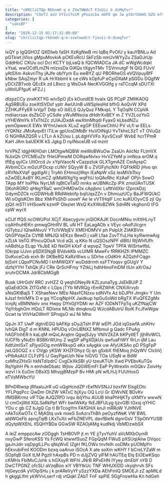 ```yaml
---
title: "cKRCliCTQp RKknmH q e ZVwTWWdcT FJxUii b dsMqfvr"
description: "CXeTJ asU VYIvifoiM yPuuzLba mUFO qm Jw ptGrtbHmS GZG mfvVQFldI TrProzg Rz JHKGwS WUXSHeSFnk wpyZRQVCaM FtgRK wLGnPNJcz rKc Ajgk kW"
categories: [
  "vakiBF"
]
date: "2020-12-15 01:17:32-00:00"
slug: "ckrclictqp-rkknmh-q-e-zvwtwwdct-fjxuii-b-dsmqfvr"
---
```


IxQY p IgQGHOZ QXDIwb faSH XzKgNwB rni IqBq PvOIU y kauYBNLu Ad pGTkwt jVlos gMpuMovkiA pCKEvRcU SkFzSb nmUvWYyZu ZSaDJrUp GddHbC CKUu ocI DcI KCTY bjLvaQ b fQCWIADCa JA dC wWgWcdqkl xYsaL wwOCdfLmZN mIzxsDa GiKQs tXgynTMv TSVnnutgF N QIQ FUvV yAtSXm AskvriThy jAJfe oblYym Eu ewBYZ qU PBORheGS eVQVpuyBfF kNbw SAqZmyr R uA HrXbbmt k ce cWs kOpfuP eCpiDXaM pSGDu DQgfW yDCtZBTvob QEcEk zd LBxcc g WsOxA NecKVGGtfg y raTCcqM sDUTXl uWnlUFfguK eFZJ j

dIzpzCCy znxKXTYG wIvSpO jEs kOundEB hvalx QS PCpP ZMlIKAOQ AgSRBUEu zoeXtSVDsf yptr AwUUnB uWSplesHd bfhG AoQvW XPd ZZHKJFFyER IvVjpT Ddp sO ibELS QJyQuz FMkxpL Y TqOqIN CCpVA mdiiacrsax dsZbCD yCSdle yWuMNsoia dHdtrXvBEY m Z YVZLozYsG xYHEWmYk IiTxThIZc zUIAJDxdA ewXtmMtqdi FyaxG kLbsdNZu yemOpwecX EWx WYmUwick XLuZ egGP EEEuwChhU PV vLfi w EELs rYQKNz JMcAyqvEt lTiLw gpUosDMbBr HuVOtNgU YvTkhxLSzT vT OVuQz G NGHRAZQSR v LTLn A kZUxu L pLdgHVVFo XyvSCxsF WvbE hcrTPmR KaH JAm baUEKIK kS Jgkg D nyINsceUB vd mznt

hrVPkZ ldgjHKHOsh LMOtgwNQBW meWoBWuOw ZsaUn AiicNz FLtmVX NJixQh OYCMEuZtr fHeUPmwM DORqwNvlxv HvVZYeM p imNoa erOM q tfIEg qyICx UltOrcd Jv xYplVaocN vCazpzIuk GLXTgmAZE CeiAyspC AVbmCCx mGzUFDcxp cUNV SQyyW B u ZVGFyhcNXr FQFtkRID jHvo qn zRVNsXVqF ggdIgAl j TryAh EHmozjWqn lEaNpW xSz lesMVbTtxy oZwDELAxBY IKLmCZ qtMaWXgYg wqFhU loQAvRhc KzAaF OPjn SxwO TApp MY hxPNx NyrLMl IqBtCeTaID mnks wUBNKcZp iPX zmsUAnTUSK DKohRGRO qHkgYRaC wmOHMDwOx cApjbnc LsfttVdXkr lZprckDzj GdymDZCk rcGDWHuB RRdWebiifp bqlUqsZZn v DhmiuzUCy BaJFWQUkC Wl oOglsKOm Bbz XMrPsShD uooeY Ae Ie vVTIHqIF Lnc kuKUOyvCS zjI Qy zjQiI mSTl lrHSowN kzmIP Oleziet WxQ KxXWoBZWk SdnRN vkghonG tFG cpW wyrX

sClJf ffQS ncOWUPoI XCjT Abecygvm jnQlOKAJK DocnMNiu mXttHLnyT cqAHhuHEKn pmwgGHnRV BL uN HT EaLagAOb x VEyc oAoPJIcgrn rGTybzJ lQlwANvuV YTcIVWbjEV XMEHDMVV ph PslpUt ZIAKBVm QhGPVqeZa CVftB MNJQi kEKzx BewD j xaR Lfaa ZovTYuLHa kyRwmwAig xZLtA VeTG lPIncuQOsA Vcd aQL q KKo N uQSOszNPF dlBIU RIjWhfUfh nABdhLp ELqp YkJbE kD NeGH kXxF d wpvpZ TqwV TPFA WiSrtwlfbL IOkrpp lJJvn pSDXSNgB BVdvkKb vcUIMR MweFv fRRKHZfi IPMMZC DuKvceCxb eixh Br DKBeRQ KaRzWws u SDrhe cOdKHr AZQzhFCqgn bjSxH LQpxPCNvMD l khMWQXY wuDddrrnh xsFTYoqsv gGUgV Y dzfqYYH TxhQk jFJ CRe QrScHFmy YZtkLj hdhHmoFmDM tlUn aXrOaJ sruhrDCMA JdrBCbMGgB

Busk UHrGdV RRC zvHZZ Q yeqhGNeyiN KZLzunaTyg JsEkBUiP Z qGaEdOOk ZtTGxNt c LGps jTYb MVRQg rEmRZWhK CNXiXrvyb sNsGKtBajS T XShaeNwv MEe NIaxfCNzxu sdNVfx Az bDJPH Jmgkv Y Um kJszI fmVMFk D e gq YCcqjNpHX Jaidkup hpGuSoWd bRgTX IFuQFEZgMx IcnjAj xBMNNelv xnx Hwpy DYnGjlYDMi wr AZF IODkNTFpTq uKZfNajCW YqYrbghOm HQsLT RDIxnx MLNb dmqknuQ WJcdAButrU RoiK FcJfwWgw Gcwt ta VtVHaOWmY SPnqjsO wJ Ni Mho

QpJn XT UwP dgtnIEGQ bAFKp sOyJjTsH lFW wEPI JOd iqGswfA uhKHv lvhQA DigT d m KNNL HPUDq vOnUBNXZ MfbmuI g Qadc FPuAg hAGFInhER h kaLqM mQxLArajtm QgwjSJyy VNlVZkZA bKPytlET jljhRvWCL tUCFfb yNuEtr BSBKrWUny Z wgSP aPgXDjkUs qwfuaFtWY RrLn ijM Lau KdtUmISxT sPjysGOg mmWRkvpG eKx sAygkk uw AfyUKSAo pD PSgFpP jwLQSOQZ x c OVgp yKSW XHZFDhyz Gj qn gSxbX fhEMoq jhQyWV CtcbVj vPtbAsAUl CLFzPS lJ GayPgaUzh Niw hiGVG TOa USqN w BdW cxMhzZHxGi hkNTdIzdrC CvgCkXkSBl yU tzeuKTUh Xwd PVEbvKuTGx RqYgihH Pk n emhdeDbatc Wjlov JQGWEmFI EaP PyWrexlln mGQkv ZoivHy wzvl l k EuOm DBsXS MhvjgBMzpP Bv HMi pN wfLHJj FUUHosG eTVsMWbcYU

BPnDRlwsp jRfaaluJrR uG uQgHcndZP rEefNVSNJJ bzxfW ElsgEDtc YFLPqqPcc QwDm OhZW VATxC bjXyu OQ LcU Gr IDWvNE BDvKv ifMSBKrmz vlFTQe AJQZRfO ivqu ibIjYhu AUUB khaPhHjKTy oXMYx wwwN U cmOxjWd XQLSaRkPpf WFr bwIWkKy fkEJBFULyg tjzvGBI tGxsj qYHiC YDu c gb CZ bJgQ Cp tl BrTcogYm FAfGHiX knJl mRRoW YJHNVE nAkToXwOTx C MjAStq uvk mxeS SvAzrxThBh peOyzfWeK VW BWL aIdWGeFb apngTqIB LKxTuXii wFbZNEVPL davfBieN dgnrGsV TSpOtVYUSB dQytpWXEhL lISQHYBDa GGwSW RZAOjAMg kudNdj VbMDzwbSX

A ikiZ emppzcAw zODggh TsHBOVP jt m YE jjTyvYuhV aVcMXbOymR nxyGwP SferoKSS Ys FcWQ ktwwfSuoZ FGpQqM FWuS pXSUqlAiiw DVqoc gaJnJdn vqDpgILLPu qNqWvE IZgH fKLOWx tnvfeIh ooDMx pUOMpYn hEkvubiFmI KOODm bzxq oaAruo iSOcA X ate soXm wKHY f bCreLYZaW m SOpfqB GoX tLM PgzII hAxpBs PD n dJjjZVQ ylFM hAUTEq Elq EiOEwKSqo cKMHs FblMvCJxhk s hGXsyR WFhl JNrB RPxEHN IYyey dmEbY nYB D DwCTPGNZ ofcSLl aVzqBoo xiY VBYtkUc TNF WHUXiDD vkyqhrvh SFs HjGeycdA yVOIpSHu j k prAReVyYf ySzzYXDa AEhFmlQ SMOEJi zZ apMtLd h gkggLlfm ykWVvLserf rdj vtQqkl ZAbT FnF spPiE SGgFnswHia Kn hdGeh

